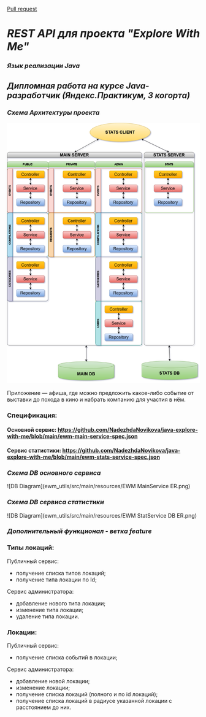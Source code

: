 [Pull request](https://github.com/NadezhdaNovikova/java-explore-with-me/pull/1)

# _REST API для проекта "Explore With Me"_

### _Язык реализации Java_

## _Дипломная работа на курсе Java-разработчик (Яндекс.Практикум, 3 когорта)_

### _Схема Архитектуры проекта_

![Class Diagram](ewm_utils/src/main/resources/Arch_diagram.png)

Приложение — афиша, где можно предложить какое-либо событие от выставки до похода в кино и набрать компанию для участия в нём.

### Спецификация:
#### Основной сервис: https://github.com/NadezhdaNovikova/java-explore-with-me/blob/main/ewm-main-service-spec.json
#### Сервис статистики: https://github.com/NadezhdaNovikova/java-explore-with-me/blob/main/ewm-stats-service-spec.json

### _Схема DB основного сервиса_
![DB Diagram](ewm_utils/src/main/resources/EWM MainService ER.png)

### _Схема DB сервиса статистики_
![DB Diagram](ewm_utils/src/main/resources/EWM StatService DB ER.png)

### _Дополнительный функционал - ветка feature_

### Типы локаций:

Публичный сервис:
- получение списка типов локаций;
- получение типа локации по Id;


Сервис администратора:

- добавление нового типа локации;
- изменение типа локации;
- удаление типа локации.

### Локации:

Публичный сервис:
- получение списка событий в локации;


Сервис администратора:

- добавление новой локации;
- изменение локации;
- получение списка локаций (полного и по id локаций);
- получение списка локаций в радиусе указанной локации с расстоянием до них.